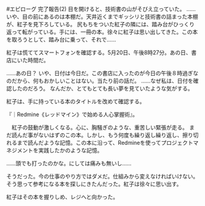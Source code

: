 #エピローグ 完了報告(2)
目を開けると、技術書の山がそびえ立っていた。
……いや、目の前にあるのは本棚だ。天井近くまでギッシリと技術書の詰まった本棚が、紅子を見下ろしている。
尻もちをついた紅子の隣には、踏み台がひっくり返って転がっている。手には、一冊の本。徐々に紅子は思い出してきた。この本を取ろうとして、踏み台に乗って、それで……

紅子は慌ててスマートフォンを確認する。5月20日、午後8時27分。あの日、書店にいた時間だ。

……あの日？
いや、日付は今日だ。この書店に入ったのが今日の午後８時過ぎなのだから、何もおかしいことはない。当たり前の話だ。
……なぜ私は、日付を確認したのだろう。
なんだか、とてもとても長い夢を見ていたような気がする。

紅子は、手に持っている本のタイトルを改めて確認する。

『｜Redmine《レッドマイン》で始める人心掌握術』。

　紅子の鼓動が激しくなる。心に、胸騒ぎのような、重苦しい緊張が走る。
まだ読んだ事がないはずのこの本。しかし、もう何度も繰り返し繰り返し、擦り切れるまで読んだような記憶。この本に沿って、Redmineを使ってプロジェクトマネジメントを実践したかのような記憶。

……頭でも打ったのかな。にしては痛みも無いし……

そうだった。今の仕事のやり方ではダメだ。仕組みから変えなければいけない。そう思って参考になる本を探しにきたんだった。紅子は徐々に思い出す。

紅子はその本を握りしめ、レジへと向かった。